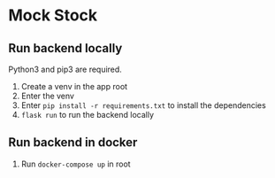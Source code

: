 # Mock Stock

## Run backend locally
Python3 and pip3 are required.

1. Create a venv in the app root
2. Enter the venv
3. Enter `pip install -r requirements.txt` to install the dependencies
4. `flask run` to run the backend locally

## Run backend in docker
1. Run `docker-compose up` in root
